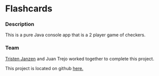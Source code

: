 # Flashcards
### Description  
This is a pure Java console app that is a 2 player game of checkers.  
  
### Team
[Tristen Janzen](https://github.com/Tristen-Janzen) and Juan Trejo worked together to complete this project.  

This project is located on github [here.](https://github.com/Tristen-Janzen/Flashcards)
